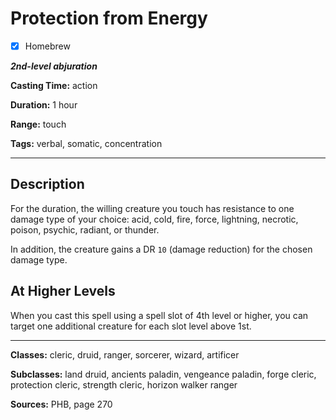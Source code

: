 # Protection from Energy

- [x] Homebrew

***2nd-level abjuration***

**Casting Time:** action

**Duration:** 1 hour

**Range:** touch

**Tags:** verbal, somatic, concentration

---

## Description
For the duration, the willing creature you touch has resistance to one damage type of your choice: acid, cold, fire, force, lightning, necrotic, poison, psychic, radiant, or thunder.

In addition, the creature gains a DR `10` (damage reduction) for the chosen damage type.

## At Higher Levels
When you cast this spell using a spell slot of 4th level or higher, you can target one additional creature for each slot level above 1st.

---

**Classes:** cleric, druid, ranger, sorcerer, wizard, artificer

**Subclasses:** land druid, ancients paladin, vengeance paladin, forge cleric, protection cleric, strength cleric, horizon walker ranger

**Sources:** PHB, page 270
